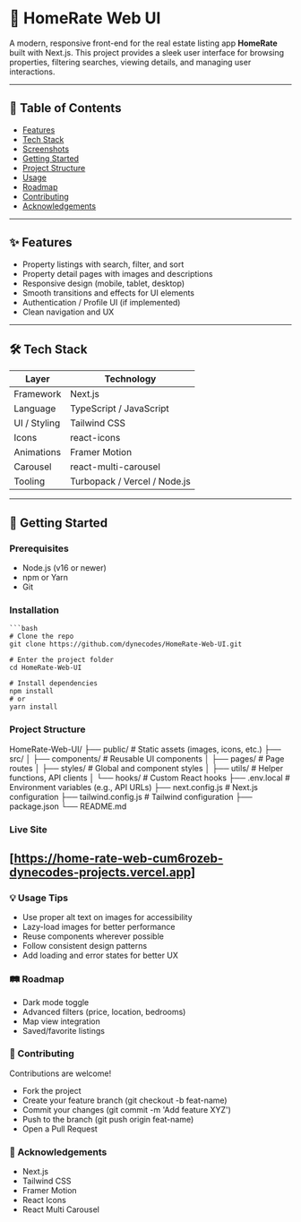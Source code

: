 # 🏡 HomeRate Web UI

A modern, responsive front-end for the real estate listing app **HomeRate** built with Next.js. This project provides a sleek user interface for browsing properties, filtering searches, viewing details, and managing user interactions.

---

## 🚀 Table of Contents

- [Features](#-features)  
- [Tech Stack](#-tech-stack)  
- [Screenshots](#-screenshots)  
- [Getting Started](#-getting-started)  
- [Project Structure](#-project-structure)  
- [Usage](#-usage)  
- [Roadmap](#-roadmap)  
- [Contributing](#-contributing)  
- [Acknowledgements](#-Acknowledgements)  

---

## ✨ Features

- Property listings with search, filter, and sort  
- Property detail pages with images and descriptions  
- Responsive design (mobile, tablet, desktop)  
- Smooth transitions and effects for UI elements  
- Authentication / Profile UI (if implemented)  
- Clean navigation and UX  

---

## 🛠 Tech Stack

| Layer        | Technology           |
|--------------|----------------------|
| Framework    | Next.js              |
| Language     | TypeScript / JavaScript |
| UI / Styling | Tailwind CSS         |
| Icons        | react-icons          |
| Animations   | Framer Motion        |
| Carousel     | react-multi-carousel |
| Tooling      | Turbopack / Vercel / Node.js |

---
## 🧭 Getting Started

### Prerequisites

- Node.js (v16 or newer)  
- npm or Yarn  
- Git  

### Installation

    ```bash
    # Clone the repo
    git clone https://github.com/dynecodes/HomeRate-Web-UI.git
    
    # Enter the project folder
    cd HomeRate-Web-UI
    
    # Install dependencies
    npm install
    # or
    yarn install


### Project Structure
HomeRate-Web-UI/
├── public/                # Static assets (images, icons, etc.)
├── src/
│   ├── components/        # Reusable UI components
│   ├── pages/             # Page routes
│   ├── styles/            # Global and component styles
│   ├── utils/             # Helper functions, API clients
│   └── hooks/             # Custom React hooks
├── .env.local             # Environment variables (e.g., API URLs)
├── next.config.js         # Next.js configuration
├── tailwind.config.js     # Tailwind configuration
├── package.json
└── README.md

### Live Site
## [https://home-rate-web-cum6rozeb-dynecodes-projects.vercel.app]

### 💡 Usage Tips

- Use proper alt text on images for accessibility
- Lazy-load images for better performance
- Reuse components wherever possible
- Follow consistent design patterns
- Add loading and error states for better UX

### 🛤 Roadmap
- Dark mode toggle
- Advanced filters (price, location, bedrooms)
- Map view integration
- Saved/favorite listings


### 🤝 Contributing

Contributions are welcome!
- Fork the project
- Create your feature branch (git checkout -b feat-name)
- Commit your changes (git commit -m 'Add feature XYZ')
- Push to the branch (git push origin feat-name)
- Open a Pull Request


### 🙏 Acknowledgements
 
- Next.js
- Tailwind CSS
- Framer Motion
- React Icons
- React Multi Carousel
